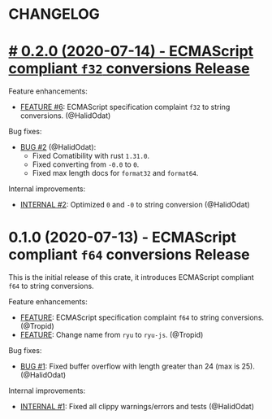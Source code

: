 # CHANGELOG

# [# 0.2.0 (2020-07-14) - ECMAScript compliant `f32` conversions Release](https://github.com/boa-dev/ryu-js/compare/v0.1.0...v0.2.0)

Feature enhancements:

 - [FEATURE #6](https://github.com/boa-dev/ryu-js/pull/6):
  ECMAScript specification complaint `f32` to string conversions. (@HalidOdat)

Bug fixes:

 - [BUG #2](https://github.com/boa-dev/ryu-js/pull/2) (@HalidOdat):
   - Fixed Comatibility with rust `1.31.0`.
   - Fixed converting from `-0.0` to `0`.
   - Fixed max length docs for `format32` and `format64`.

Internal improvements:

 - [INTERNAL #2](https://github.com/boa-dev/ryu-js/pull/2):
  Optimized `0` and `-0` to string conversion (@HalidOdat)

# 0.1.0 (2020-07-13) - ECMAScript compliant `f64` conversions Release

This is the initial release of this crate, it introduces ECMAScript compliant `f64` to string conversions.

Feature enhancements:

- [FEATURE](https://github.com/boa-dev/ryu-js/commit/ed781f5772882e38c53d40707a60b4f11414b9c8):
  ECMAScript specification complaint `f64` to string conversions. (@Tropid)
- [FEATURE](https://github.com/boa-dev/ryu-js/commit/fe366fa397d04324fa693b5d85134851b09719b3):
  Change name from `ryu` to `ryu-js`. (@Tropid)

Bug fixes:

- [BUG #1](https://github.com/boa-dev/ryu-js/pull/1):
  Fixed buffer overflow with length greater than 24 (max is 25). (@HalidOdat)

Internal improvements:

 - [INTERNAL #1](https://github.com/boa-dev/ryu-js/pull/2):
  Fixed all clippy warnings/errors and tests (@HalidOdat)
